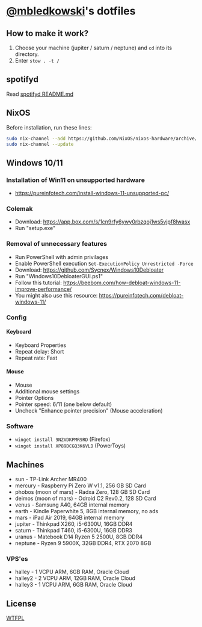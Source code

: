 # [@mbledkowski](https://github.com/mbledkowski)'s dotfiles

## How to make it work?

1. Choose your machine (jupiter / saturn / neptune) and `cd` into its directory.
2. Enter `stow . -t /`

## spotifyd

Read [spotifyd README.md](./global/home/mble/.config/spotifyd/README.md)

## NixOS

Before installation, run these lines:

```sh
sudo nix-channel --add https://github.com/NixOS/nixos-hardware/archive/master.tar.gz nixos-hardware
sudo nix-channel --update
```

## Windows 10/11
### Installation of Win11 on unsupported hardware
 - https://pureinfotech.com/install-windows-11-unsupported-pc/
### Colemak
 - Download: https://app.box.com/s/1cn9rfy6ywy0rbzqoj1ws5vjpf8lwasx
 - Run "setup.exe"
### Removal of unnecessary features
 - Run PowerShell with admin privilages
 - Enable PowerShell execution `Set-ExecutionPolicy Unrestricted -Force`
 - Download: https://github.com/Sycnex/Windows10Debloater
 - Run "Windows10DebloaterGUI.ps1"
 - Follow this tutorial: https://beebom.com/how-debloat-windows-11-improve-performance/
 - You might also use this resource: https://pureinfotech.com/debloat-windows-11/
### Config
#### Keyboard
 - Keyboard Properties
 - Repeat delay: Short
 - Repeat rate: Fast
#### Mouse
 - Mouse
 - Additional mouse settings
 - Pointer Options
 - Pointer speed: 6/11 (one below default)
 - Uncheck "Enhance pointer precision" (Mouse acceleration)
### Software
 - `winget install 9NZVDKPMR9RD` (Firefox)
 - `winget install XP89DCGQ3K6VLD` (PowerToys)

## Machines
 - sun - TP-Link Archer MR400
 - mercury - Raspberry Pi Zero W v1.1, 256 GB SD Card
 - phobos (moon of mars) - Radxa Zero, 128 GB SD Card
 - deimos (moon of mars) - Odroid C2 Rev0.2, 128 SD Card
 - venus - Samsung A40, 64GB internal memory
 - earth - Kindle Paperwhite 5, 8GB internal memory, no ads
 - mars - iPad Air 2019, 64GB internal memory
 - jupiter - Thinkpad X260, i5-6300U, 16GB DDR4
 - saturn - Thinkpad T460, i5-6300U, 16GB DDR3
 - uranus - Matebook D14 Ryzen 5 2500U, 8GB DDR4 
 - neptune - Ryzen 9 5900X, 32GB DDR4, RTX 2070 8GB

### VPS'es
 - halley - 1 VCPU ARM, 6GB RAM, Oracle Cloud
 - halley2 - 2 VCPU ARM, 12GB RAM, Oracle Cloud
 - halley3 - 1 VCPU ARM, 6GB RAM, Oracle Cloud

## License
[WTFPL](https://spdx.org/licenses/WTFPL)
